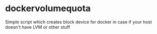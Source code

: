 # dockervolumequota

Simple script which creates block device for docker in case if your host doesn't have LVM or other stuff
